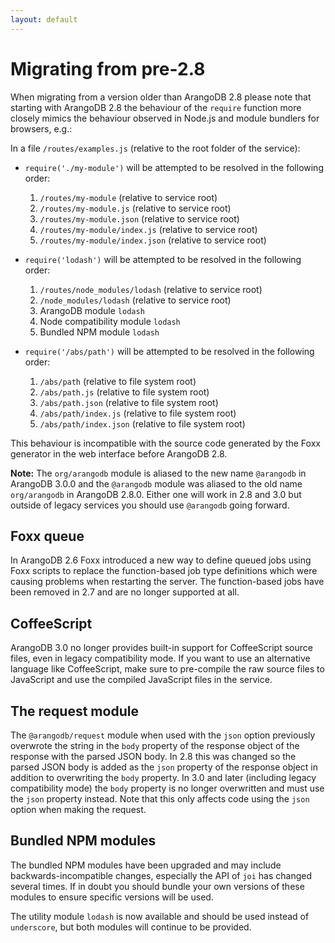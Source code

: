```yaml
---
layout: default
---
```

Migrating from pre-2.8
======================

When migrating from a version older than ArangoDB 2.8 please note that starting with ArangoDB 2.8 the behaviour of the `require` function more closely mimics the behaviour observed in Node.js and module bundlers for browsers, e.g.:

In a file `/routes/examples.js` (relative to the root folder of the service):

* `require('./my-module')` will be attempted to be resolved in the following order:

  1. `/routes/my-module` (relative to service root)
  2. `/routes/my-module.js` (relative to service root)
  3. `/routes/my-module.json` (relative to service root)
  4. `/routes/my-module/index.js` (relative to service root)
  5. `/routes/my-module/index.json` (relative to service root)

* `require('lodash')` will be attempted to be resolved in the following order:

  1. `/routes/node_modules/lodash` (relative to service root)
  2. `/node_modules/lodash` (relative to service root)
  3. ArangoDB module `lodash`
  4. Node compatibility module `lodash`
  5. Bundled NPM module `lodash`

* `require('/abs/path')` will be attempted to be resolved in the following order:

  1. `/abs/path` (relative to file system root)
  2. `/abs/path.js` (relative to file system root)
  3. `/abs/path.json` (relative to file system root)
  4. `/abs/path/index.js` (relative to file system root)
  5. `/abs/path/index.json` (relative to file system root)

This behaviour is incompatible with the source code generated by the Foxx generator in the web interface before ArangoDB 2.8.

**Note:** The `org/arangodb` module is aliased to the new name `@arangodb` in ArangoDB 3.0.0 and the `@arangodb` module was aliased to the old name `org/arangodb` in ArangoDB 2.8.0. Either one will work in 2.8 and 3.0 but outside of legacy services you should use `@arangodb` going forward.

Foxx queue
----------

In ArangoDB 2.6 Foxx introduced a new way to define queued jobs using Foxx scripts to replace the function-based job type definitions which were causing problems when restarting the server. The function-based jobs have been removed in 2.7 and are no longer supported at all.

CoffeeScript
------------

ArangoDB 3.0 no longer provides built-in support for CoffeeScript source files, even in legacy compatibility mode. If you want to use an alternative language like CoffeeScript, make sure to pre-compile the raw source files to JavaScript and use the compiled JavaScript files in the service.

The request module
------------------

The `@arangodb/request` module when used with the `json` option previously overwrote the string in the `body` property of the response object of the response with the parsed JSON body. In 2.8 this was changed so the parsed JSON body is added as the `json` property of the response object in addition to overwriting the `body` property. In 3.0 and later (including legacy compatibility mode) the `body` property is no longer overwritten and must use the `json` property instead. Note that this only affects code using the `json` option when making the request.

Bundled NPM modules
-------------------

The bundled NPM modules have been upgraded and may include backwards-incompatible changes, especially the API of `joi` has changed several times. If in doubt you should bundle your own versions of these modules to ensure specific versions will be used.

The utility module `lodash` is now available and should be used instead of `underscore`, but both modules will continue to be provided.
